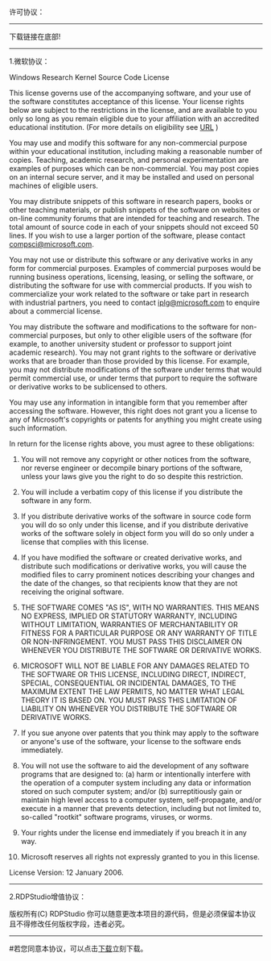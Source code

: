 许可协议：

----------

下载链接在底部!

----------


1.微软协议：

Windows Research Kernel Source Code License 

This license governs use of the accompanying software, and your use of
the software constitutes acceptance of this license.  Your license rights
below are subject to the restrictions in the license, and are available
to you only so long as you remain eligible due to your affiliation with
an accredited educational institution. (For more details on eligibility
see [URL][2] )

You may use and modify this software for any non-commercial purpose within
your educational institution, including making a reasonable number of copies.
Teaching, academic research, and personal experimentation are examples
of purposes which can be non-commercial. You may post copies
on an internal secure server, and it may be installed and used
on personal machines of eligible users.  

You may distribute snippets of this software in research papers, books or
other teaching materials, or publish snippets of the software on websites
or on-line community forums that are intended for teaching and research.
The total amount of source code in each of your snippets should
not exceed 50 lines.  If you wish to use a larger portion
of the software, please contact compsci@microsoft.com.

You may not use or distribute this software or any derivative works
in any form for commercial purposes. Examples of commercial purposes
would be running business operations, licensing, leasing, or selling
the software, or distributing the software for use with commercial products.
If you wish to commercialize your work related to the software or take part
in research with industrial partners, you need to contact iplg@microsoft.com
to enquire about a commercial license. 

You may distribute the software and modifications to the software for
non-commercial purposes, but only to other eligible users of the software
(for example, to another university student or professor to support joint
academic research).  You may not grant rights to the software or derivative
works that are broader than those provided by this license. For example,
you may not distribute modifications of the software under terms that would
permit commercial use, or under terms that purport to require the software
or derivative works to be sublicensed to others.

You may use any information in intangible form that you remember after
accessing the software. However, this right does not grant you a license
to any of Microsoft's copyrights or patents for anything you might create
using such information.  

In return for the license rights above, you must agree to these obligations: 

1.  You will not remove any copyright or other notices from the software,
nor reverse engineer or decompile binary portions of the software,
unless your laws give you the right to do so despite this restriction.

2.  You will include a verbatim copy of this license if you distribute
the software in any form.

3.  If you distribute derivative works of the software in source code form
you will do so only under this license, and if you distribute derivative
works of the software solely in object form you will do so only under
a license that complies with this license.

4.  If you have modified the software or created derivative works,
and distribute such modifications or derivative works, you will cause
the modified files to carry prominent notices describing your changes and
the date of the changes, so that recipients know that they are not receiving
the original software.

5.  THE SOFTWARE COMES "AS IS", WITH NO WARRANTIES. THIS MEANS NO EXPRESS,
IMPLIED OR STATUTORY WARRANTY, INCLUDING WITHOUT LIMITATION, WARRANTIES
OF MERCHANTABILITY OR FITNESS FOR A PARTICULAR PURPOSE OR ANY WARRANTY
OF TITLE OR NON-INFRINGEMENT. YOU MUST PASS THIS DISCLAIMER ON WHENEVER
YOU DISTRIBUTE THE SOFTWARE OR DERIVATIVE WORKS.

6.  MICROSOFT WILL NOT BE LIABLE FOR ANY DAMAGES RELATED TO THE SOFTWARE
OR THIS LICENSE, INCLUDING DIRECT, INDIRECT, SPECIAL, CONSEQUENTIAL
OR INCIDENTAL DAMAGES, TO THE MAXIMUM EXTENT THE LAW PERMITS, NO MATTER
WHAT LEGAL THEORY IT IS BASED ON. YOU MUST PASS THIS LIMITATION OF LIABILITY
ON WHENEVER YOU DISTRIBUTE THE SOFTWARE OR DERIVATIVE WORKS.

7.  If you sue anyone over patents that you think may apply to the software
or anyone's use of the software, your license to the software ends immediately.

8.  You will not use the software to aid the development of any software
programs that are designed to: (a) harm or intentionally interfere with
the operation of a computer system including any data or information stored
on such computer system; and/or (b) surreptitiously gain or maintain high level
access to a computer system, self-propagate, and/or execute in a manner that
prevents detection, including but not limited to, so-called "rootkit"
software programs, viruses, or worms.

9.  Your rights under the license end immediately if you breach it in any way.

10. Microsoft reserves all rights not expressly granted to you in this license.


License Version: 12 January 2006.


----------


2.RDPStudio增值协议：

版权所有(C) RDPStudio
你可以随意更改本项目的源代码，但是必须保留本协议且不得修改任何版权字段，违者必究。

----------
#若您同意本协议，可以点击[下载][1]立刻下载。

  [1]: https://c-t.work/s/83d975857ef140
  [2]: http://www.microsoft.com/resources/sharedsource/Licensing/WindowsAcademic.mspx

